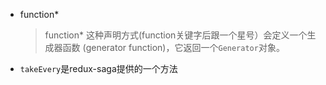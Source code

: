 - function*
  > function* 这种声明方式(function关键字后跟一个星号）会定义一个生成器函数 (generator function)，它返回一个`Generator`对象。
- `takeEvery`是redux-saga提供的一个方法
